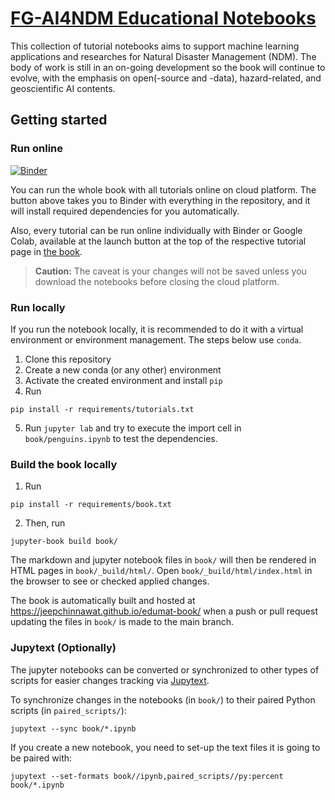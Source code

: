 # [FG-AI4NDM Educational Notebooks](https://jeepchinnawat.github.io/edumat-book/)

This collection of tutorial notebooks aims to support machine learning applications and researches for Natural Disaster Management (NDM). The body of work is still in an on-going development so the book will continue to evolve, with the emphasis on open(-source and -data), hazard-related, and geoscientific AI contents.

## Getting started

### Run online

[![Binder](https://mybinder.org/badge_logo.svg)](https://mybinder.org/v2/gh/jeepchinnawat/edumat-book/HEAD)

You can run the whole book with all tutorials online on cloud platform. The button above takes you to Binder with everything in the repository, and it will install required dependencies for you automatically.

Also, every tutorial can be run online individually with Binder or Google Colab, available at the launch button at the top of the respective tutorial page in [the book](https://jeepchinnawat.github.io/edumat-book/).

> **Caution:**
> The caveat is your changes will not be saved unless you download the notebooks before closing the cloud platform.

### Run locally

If you run the notebook locally, it is recommended to do it with a virtual environment or environment management. The steps below use `conda`.

1. Clone this repository
2. Create a new conda (or any other) environment
3. Activate the created environment and install `pip`
4. Run
```
pip install -r requirements/tutorials.txt
```
5. Run `jupyter lab` and try to execute the import cell in `book/penguins.ipynb` to test the dependencies.

### Build the book locally

1. Run
```
pip install -r requirements/book.txt
```
2. Then, run
```
jupyter-book build book/
```

The markdown and jupyter notebook files in `book/` will then be rendered in HTML pages in `book/_build/html/`.
Open `book/_build/html/index.html` in the browser to see or checked applied changes.

The book is automatically built and hosted at https://jeepchinnawat.github.io/edumat-book/ when a push or pull request updating the files in `book/` is made to the main branch.

### Jupytext (Optionally)

The jupyter notebooks can be converted or synchronized to other types of scripts for easier changes tracking via [Jupytext](https://jupytext.readthedocs.io/).

To synchronize changes in the notebooks (in `book/`) to their paired Python scripts (in `paired_scripts/`):
```
jupytext --sync book/*.ipynb
```

If you create a new notebook, you need to set-up the text files it is going to be paired with:

```
jupytext --set-formats book//ipynb,paired_scripts//py:percent book/*.ipynb
```